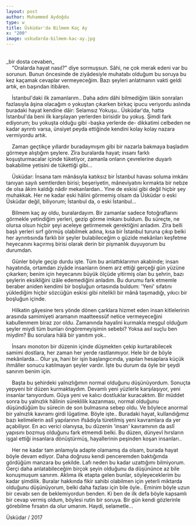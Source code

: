 ```yaml
---
layout: post
author: Muhammed Aydoğdu
type: w
title: Üsküdar'da Bilmem Kaç Ay
x: "200"
image: uskudarda-bilmem-kac-ay.jpg
---
```


<br/>
_bir dosta cevaben_


<br/>
&nbsp;&nbsp;&nbsp;&nbsp;"Oralarda hayat nasıl?" diye sormuşsun. Sâhi, ne çok merak edeni var bu sorunun. Bunun öncesinde de ziyâdesiyle muhatabı olduğum bu soruya bu kez kaçamak cevaplar vermeyeceğim. Bazı şeyleri anlatmanın vakti geldi artık, en başından itibâren.

&nbsp;&nbsp;&nbsp;&nbsp;İstanbul'daki ilk zamanlarım.. Daha adını dâhi bilmediğim lâkin sonraları fazlasıyla âşina olacağım o yokuştan çıkarken birkaç ipucu veriyordu aslında buradaki hayat kendine dâir: Selamsız Yokuşu.. Üsküdar'da, hatta İstanbul'da beni ilk karşılayan yerlerden birisidir bu yokuş. Şimdi fark ediyorum; bu yokuşta olduğu gibi -başka yerlerde de- dikkatimi celbeden ne kadar ayrıntı varsa, ünsiyet peyda ettiğinde kendini kolay kolay nazara vermiyordu artık.

&nbsp;&nbsp;&nbsp;&nbsp;Zaman geçtikçe yıllardır buradaymışım gibi bir nazarla bakmaya başladım görmeye alıştığım şeylere. Zîra buralarda hayat; insanı farklı koşuşturmacalar içinde tüketiyor, zamanla onların çevrelerine duyarlı bakabilme yetisini de tükettiği gibi...

&nbsp;&nbsp;&nbsp;&nbsp;Üsküdar: İnsana tam mânâsıyla katıksız bir İstanbul havası soluma imkânı tanıyan sayılı semtlerden birisi; beşeriyetin, mâneviyatını kırmakta bir nebze de olsa âkim kaldığı nâdir mekanlardan.. Yine de eskisi gibi değil hiçbir şey muhakkak. Her ne kadar eski hâlini görmemiş olsam da Üsküdar o eski Üsküdar değil, biliyorum; İstanbul da, o eski İstanbul...

&nbsp;&nbsp;&nbsp;&nbsp;Bilmem kaç ay oldu, buralardayım. Bir zamanlar sadece fotoğraflarını görmekle yetindiğim yerleri, gezip görme imkanı buldum. Bu süreçte, ne olursa olsun hiçbir şeyi aceleye getirmemek gerektiğini anladım. Zîra belli başlı yerleri sırf görmüş olabilmek adına, kısa bir İstanbul turuna çıkıp belki her ayrıntısında farklı bir şeyler bulabileceğim o güzide mekânları keşfetme heyecanını kaçırmış birisi olarak derin bir pişmanlık duyuyorum bu durumdan.

&nbsp;&nbsp;&nbsp;&nbsp;Günler böyle geçip durdu işte. Tüm bu anlattıklarımın akabinde; insan hayatında, ortamdan ziyâde insanların önem arz ettiği gerçeği gün yüzüne çıkarken; benim için heyecanını büyük ölçüde yitirmiş olan bu şehrin, bazı şeylerin eksikliğini izâle edemediğini anladım. Bu durumu fark etmemle beraber aniden kendimi bir boşluğun ortasında buldum: 'Yeni' sıfatını yüklediğim hiçbir sözcüğün eskisi gibi nitelikli bir mânâ taşımadığı, yıkıcı bir boşluğun içinde.

&nbsp;&nbsp;&nbsp;&nbsp;Hilkatin gâyesine ters yönde dönen çarklara hizmet eden insan kitlelerinin arasında samimiyeti aramanın maatteessüf netice vermeyeceğini kabullenmem biraz zor oldu. Zamanında hayalini kurmakla meşgul olduğum şeyler miydi tüm bunları öngöremeyişimin sebebi? Yoksa asıl suçlu ben miydim? Bu sorulara hâlâ bir yanıtım yok..

&nbsp;&nbsp;&nbsp;&nbsp;İnsanı monoton bir düzenin içinde düşmekten çekip kurtarabilecek samimi dostlara, her zaman her yerde rastlanmıyor. Hele bir de böyle mekânlarda... Olur ya, hani bir işin başlangıcında, yapılan hesaplara küçük ihmâller sonucu katılmayan şeyler vardır. İşte bu durum da öyle bir şeydi sanırım benim için.

&nbsp;&nbsp;&nbsp;&nbsp;Başta bu şehirdeki yalnızlığımın normal olduğunu düşünüyordum. Sonuçta yepyeni bir düzen kurmaktaydım. Devamlı yeni yüzlerle karşılaşıyor, yeni insanlar tanıyordum. Güya yeni ve kalıcı dostluklar kuracaktım. Bir müddet sonra bu yalnızlık hâlinin süreklilik kazanması, normal olduğunu düşündüğüm bu sürecin de son bulmasına sebep oldu. Ve böylece anormal bir yalnızlık kavramı girdi lûgatime. Böyle işte.. Buradaki hayat, kullandığımız bazı kelimelerin aslî yapılarının ifsâdıyla türetilmiş yeni kavramlara da yer açabiliyor. En acı verici olanıysa, bu düzenin 'insan' kavramının da aslî yapısını bozmuş olduğunu fark etmemdi belki. Bu düzen, dünyevî hırsların işgal ettiği insanlara dönüştürmüş, hayallerinin peşinden koşan insanları..

&nbsp;&nbsp;&nbsp;&nbsp;Her ne kadar tam anlamıyla adapte olamamış da olsam, burada hayat böyle devam ediyor. Daha doğrusu kendi penceremden baktığımda gördüğüm manzara bu şekilde. Lafı neden bu kadar uzattığımı bilmiyorum. Gerçi daha anlatabileceğim birçok şeyin olduğunu da düşününce az bile konuşmuşum sanırım. Aklıma ilk etapta gelen bunlar, söyleyeceklerim bu kadar şimdilik. Buralar hakkında fikir sahibi olabilmen için yeterli miktarda olduğunu düşünüyorum, belki daha fazlası için bile öyle.. Eminim böyle uzun bir cevabı sen de beklemiyordun benden. Ki ben de ilk defa böyle kapsamlı bir cevap vermiş oldum, böylesi rutin bir soruya. Bir gün kendi gözlerinle görebilme fırsatın da olur umarım. Haydi, selametle...

Üsküdar / 2017
